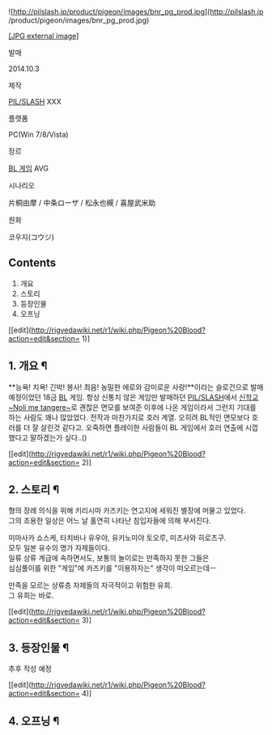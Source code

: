 ![http://pilslash.jp/product/pigeon/images/bnr_pg_prod.jpg](http://pilslash.jp
/product/pigeon/images/bnr_pg_prod.jpg)

[[JPG external
image]](http://pilslash.jp/product/pigeon/images/bnr_pg_prod.jpg)

발매

2014.10.3

제작

[PIL/SLASH](PIL/SLASH.md) XXX

플랫폼

PC(Win 7/8/Vista)

장르

[BL 게임](BL%20%EA%B2%8C%EC%9E%84.md) AVG

시나리오

片桐由摩 / 中条ローザ / 松永也槻 / 喜屋武米助

원화

코우지(コウジ)

  

## Contents

    

1. 개요 
2. 스토리 
3. 등장인물 
4. 오프닝 

[[edit](http://rigvedawiki.net/r1/wiki.php/Pigeon%20Blood?action=edit&section=
1)]

## 1. 개요 ¶

**능욕! 치욕! 긴박! 봉사! 최음! 농밀한 에로와 감미로운 사랑!**이라는 슬로건으로 발매 예정이었던 18금 [BL](BL.md) 게임. 항상 신통치 않은 게임만 발매하던 [PIL/SLASH](PIL/SLASH.md)에서 [신학교 ~Noli me tangere~](%EC%8B%A0%ED%95%99%EA%B5%90%20%7ENoli%20me%20tangere%7E.md)로 괜찮은 면모를 보여준 이후에 나온 게임이라서 그런지 기대를 하는 사람도 꽤나 많았었다. 전작과 마찬가지로 호러 계열. 오히려 BL적인 면모보다 호러를 더 잘 살린것 같다고. 오죽하면 플레이한 사람들이 BL 게임에서 호러 연출에 시껍했다고 말하겠는가 싶다..()

  

[[edit](http://rigvedawiki.net/r1/wiki.php/Pigeon%20Blood?action=edit&section=
2)]

## 2. 스토리 ¶

형의 장례 의식을 위해 키리시마 카즈키는 연고지에 세워진 별장에 머물고 있었다.  
그의 조용한 일상은 어느 날 홀연히 나타난 침입자들에 의해 부서진다.

  

미마사카 쇼스케, 타치바나 유우야, 유키노미야 토오루, 미즈사와 히로츠구.  
모두 일본 유수의 명가 자제들이다.  
일류 상류 계급에 속하면서도, 보통의 놀이로는 만족하지 못한 그들은  
심심풀이를 위한 "게임"에 카즈키를 "이용하자는" 생각이 떠오르는데ㅡ

  

만족을 모르는 상류층 자제들의 자극적이고 위험한 유희.  
그 유희는 바로.

  

[[edit](http://rigvedawiki.net/r1/wiki.php/Pigeon%20Blood?action=edit&section=
3)]

## 3. 등장인물 ¶

추후 작성 예정

  

[[edit](http://rigvedawiki.net/r1/wiki.php/Pigeon%20Blood?action=edit&section=
4)]

## 4. 오프닝 ¶

  

